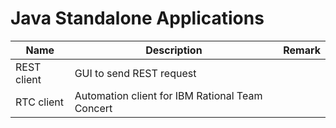 # Java Standalone Applications

Name | Description | Remark
--- | --- | ---
REST client | GUI to send REST request | 
RTC client | Automation client for IBM Rational Team Concert | 
